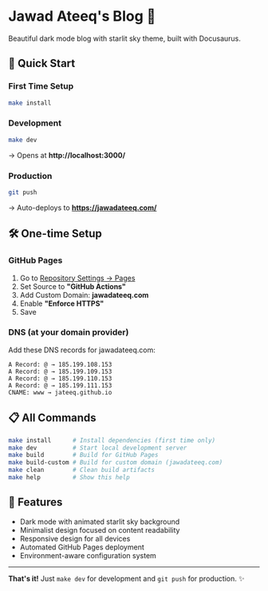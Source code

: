 # Jawad Ateeq's Blog 🌟

Beautiful dark mode blog with starlit sky theme, built with Docusaurus.

## 🚀 Quick Start

### First Time Setup
```bash
make install
```

### Development
```bash
make dev
```
→ Opens at **http://localhost:3000/**

### Production
```bash
git push
```
→ Auto-deploys to **https://jawadateeq.com/**

## 🛠️ One-time Setup

### GitHub Pages
1. Go to [Repository Settings → Pages](https://github.com/jateeq/console/settings/pages)
2. Set Source to **"GitHub Actions"**
3. Add Custom Domain: **jawadateeq.com**
4. Enable **"Enforce HTTPS"**
5. Save

### DNS (at your domain provider)
Add these DNS records for jawadateeq.com:
```
A Record: @ → 185.199.108.153
A Record: @ → 185.199.109.153  
A Record: @ → 185.199.110.153
A Record: @ → 185.199.111.153
CNAME: www → jateeq.github.io
```

## 📋 All Commands

```bash
make install      # Install dependencies (first time only)
make dev          # Start local development server
make build        # Build for GitHub Pages
make build-custom # Build for custom domain (jawadateeq.com)
make clean        # Clean build artifacts
make help         # Show this help
```

## 🎨 Features

- Dark mode with animated starlit sky background
- Minimalist design focused on content readability
- Responsive design for all devices
- Automated GitHub Pages deployment
- Environment-aware configuration system

---

**That's it!** Just `make dev` for development and `git push` for production. ✨